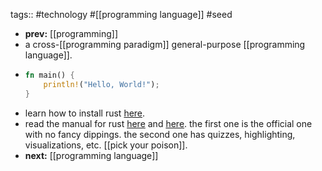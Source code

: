 tags:: #technology #[[programming language]] #seed

- **prev:** [[programming]]
- a cross-[[programming paradigm]] general-purpose [[programming language]].
- ```rust
  fn main() {
      println!("Hello, World!");
  }
  ```
- learn how to install rust [here](https://www.rust-lang.org/learn/get-started).
- read the manual for rust [here](https://doc.rust-lang.org/book/) and [here](https://rust-book.cs.brown.edu/). the first one is the official one with no fancy dippings. the second one has quizzes, highlighting, visualizations, etc. [[pick your poison]].
- **next:** [[programming language]]